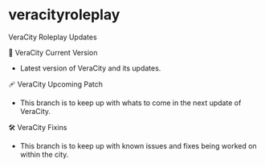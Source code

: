 # veracityroleplay
VeraCity Roleplay Updates

🌆 VeraCity Current Version
- Latest version of VeraCity and its updates.

🩹 VeraCity Upcoming Patch
- This branch is to keep up with whats to come in the next update of VeraCity.

🛠️ VeraCity Fixins
- This branch is to keep up with known issues and fixes being worked on within the city.
